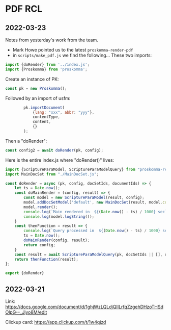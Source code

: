 # PDF RCL

## 2022-03-23

Notes from yesterday's work from the team.
- Mark Howe pointed us to the latest `proskomma-render-pdf`
- in `scripts/make_pdf.js` we find the following...
These two imports:
```js
import {doRender} from '../index.js';
import {Proskomma} from 'proskomma';
```

Create an instance of PK:
```js
const pk = new Proskomma();
```

Followed by an import of usfm:
```js
        pk.importDocument(
            {lang: "xxx", abbr: "yyy"},
            contentType,
            content,
            {}
        );
```

Then a "doRender":
```js
const config2 = await doRender(pk, config);
```

Here is the entire index.js where "doRender()" lives:
```js
import {ScriptureParaModel, ScriptureParaModelQuery} from "proskomma-render";
import MainDocSet from "./MainDocSet.js";

const doRender = async (pk, config, docSetIds, documentIds) => {
    let ts = Date.now();
    const doMainRender = (config, result) => {
        const model = new ScriptureParaModel(result, config);
        model.addDocSetModel('default', new MainDocSet(result, model.context, config));
        model.render();
        console.log(`Main rendered in  ${(Date.now() - ts) / 1000} sec`);
        console.log(model.logString());
    }
    const thenFunction = result => {
        console.log(`Query processed in  ${(Date.now() - ts) / 1000} sec`);
        ts = Date.now();
        doMainRender(config, result);
        return config;
    }
    const result = await ScriptureParaModelQuery(pk, docSetIds || [], documentIds || []);
    return thenFunction(result);
};

export {doRender}
```

## 2022-03-21

Link:
https://docs.google.com/document/d/1ghjWzLQLdjQIILrfqZzgehDHzoTHSdOlpG--_Jjyo8M/edit

Clickup card: https://app.clickup.com/t/1w4qjzd

